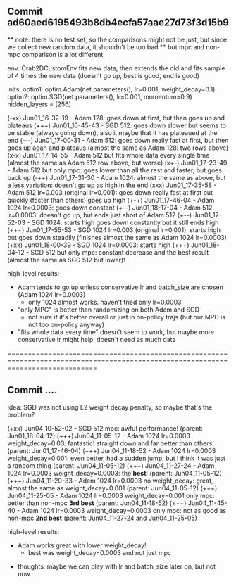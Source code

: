
## Commit ad60aed6195493b8db4ecfa57aae27d73f3d15b9

** note: there is no test set, so the comparisons might not be just, but since we collect new random data, it shouldn't be too bad
** but mpc and non-mpc comparison is a lot different

env: Crab2DCustomEnv
fits new data, then extends the old and fits sample of 4 times the new data
(doesn't go up, best is good, end is good)

inits:
optim1: optim.Adam(net.parameters(), lr=0.001, weight_decay=0.1)
optim2: optim.SGD(net.parameters(), lr=0.001, momentum=0.9)
hidden_layers = [256]

(-xx) Jun01_16-32-19 - Adam 128: goes down at first, but then goes up and plateaus
(+++) Jun01_16-45-43 - SGD  512: goes down slower but seems to be stable (always going down), also it maybe that it has plateaued at the end
(---) Jun01_17-00-31 - Adam 512: goes down really fast at first, but then goes up agan and plateaus (almost the same as Adam 128: two rows above)
(x-x) Jun01_17-14-55 - Adam 512 but fits whole data every single time (almost the same as Adam 512 row above, but worse)
(x+-) Jun01_17-23-49 - Adam 512 but only mpc: goes lower than all the rest and faster, but goes back up
(-++) Jun01_17-31-30 - Adam 1024: almost the same as above, but a less variation: doesn't go up as high in the end
(xxx) Jun01_17-35-58 - Adam 512  lr=0.003 (original lr=0.001): goes down really fast at first but quickly (faster than others) goes up high
(+-+) Jun01_17-46-04 - Adam 1024 lr=0.0003: goes down constant
(+--) Jun01_18-17-04 - Adam 512  lr=0.0003: doesn't go up, but ends just short of Adam 512
(+--) Jun01_17-52-03 - SGD  1024: starts high goes down constantly but it still ends high
(+++) Jun01_17-55-53 - SGD  1024 lr=0.003 (original lr=0.001): starts high but goes down steadily (finishes almost the same as Adam 1024 lr=0.0003)
(+xx) Jun01_18-00-39 - SGD  1024 lr=0.0003: starts high
(+++) Jun01_18-04-12 - SGD 512 but only mpc: constant decrease and the best result (almost the same as SGD 512 but lower)!

high-level results:
  - Adam tends to go up unless conservative lr and batch_size are chosen (Adam 1024 lr=0.0003)
    - only 1024 almost works. haven't tried only lr=0.0003 
  - "only MPC" is better than randomizing on both Adam and SGD
    - not sure if it's better overall or just in on-policy trajs (but our MPC is not too on-policy anyway)
  - "fits whole data every time" doesn't seem to work, but maybe more conservative lr might help: doesn't need as much data


==================================================================================================================================

## Commit ....

Idea: SGD was not using L2 weight decay penalty, so maybe that's the problem?

(+xx) Jun04_10-52-02 - SGD 512 mpc: awful performance! (parent: Jun01_18-04-12)
(+++) Jun04_11-05-12 - Adam 1024 lr=0.0003 weight_decay=0.03: fantastic! straight down and far better than others (parent: Jun01_17-46-04)
(+++) Jun04_11-18-52 - Adam 1024 lr=0.0003 weight_decay=0.001: even better, had a sudden jump, but I think  it was just a random thing (parent: Jun04_11-05-12)
(+++) Jun04_11-27-24 - Adam 1024 lr=0.0003 weight_decay=0.0003: the **best**! (parent: Jun04_11-05-12)
(+++) Jun04_11-20-33 - Adam 1024 lr=0.0003 no weight_decay: great, almost the same as weight_decay=0.001 (parent: Jun04_11-05-12)
(+++) Jun04_11-25-05 - Adam 1024 lr=0.0003 weight_decay=0.001 only mpc: better than non-mpc **3rd best** (parent: Jun04_11-18-52)
(+++) Jun04_11-45-40 - Adam 1024 lr=0.0003 weight_decay=0.0003 only mpc: not as good as non-mpc **2nd best** (parent: Jun04_11-27-24 and Jun04_11-25-05)

high-level results:
  - Adam works great with lower weight_decay!
    - best was weight_decay=0.0003 and not just mpc

* thoughts: maybe we can play with lr and batch_size later on, but not now
